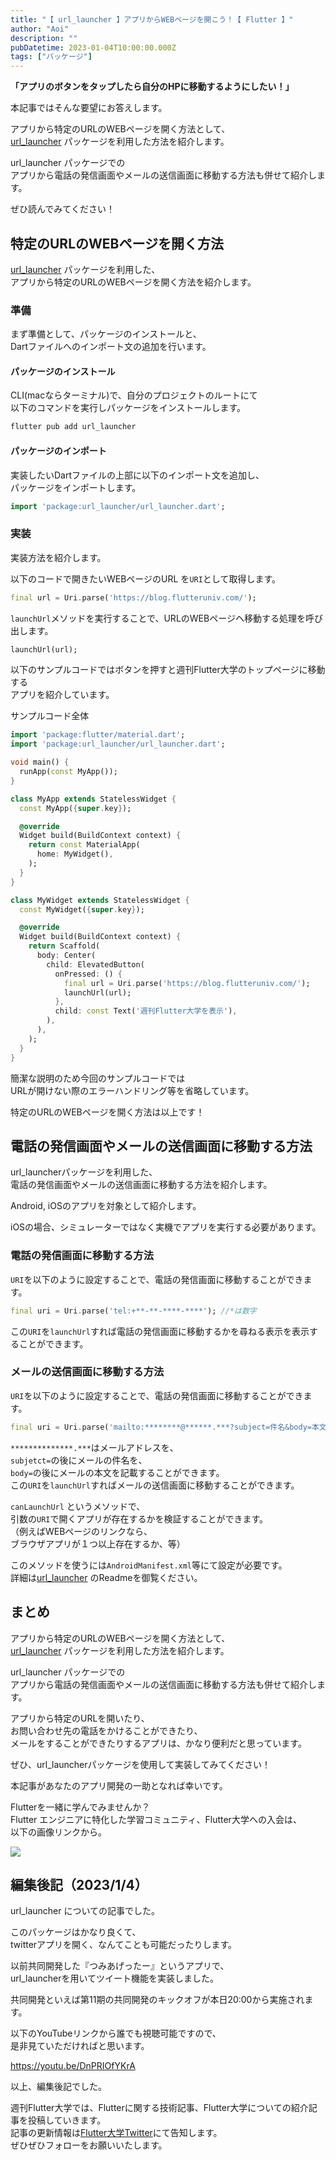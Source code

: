 ```yaml
---
title: "【 url_launcher 】アプリからWEBページを開こう！【 Flutter 】"
author: "Aoi"
description: ""
pubDatetime: 2023-01-04T10:00:00.000Z
tags: ["パッケージ"]
---
```


**「アプリのボタンをタップしたら自分のHPに移動するようにしたい！」**

本記事ではそんな要望にお答えします。

アプリから特定のURLのWEBページを開く方法として、  
[url\_launcher](https://pub.dev/packages/url_launcher) パッケージを利用した方法を紹介します。

url\_launcher パッケージでの  
アプリから電話の発信画面やメールの送信画面に移動する方法も併せて紹介します。

ぜひ読んでみてください！

## 特定のURLのWEBページを開く方法

[url\_launcher](https://pub.dev/packages/url_launcher) パッケージを利用した、  
アプリから特定のURLのWEBページを開く方法を紹介します。

### 準備

まず準備として、パッケージのインストールと、  
Dartファイルへのインポート文の追加を行います。

#### パッケージのインストール

CLI(macならターミナル)で、自分のプロジェクトのルートにて  
以下のコマンドを実行しパッケージをインストールします。

```bash
flutter pub add url_launcher
```

#### パッケージのインポート

実装したいDartファイルの上部に以下のインポート文を追加し、  
パッケージをインポートします。

```dart
import 'package:url_launcher/url_launcher.dart';
```

### 実装

実装方法を紹介します。

以下のコードで開きたいWEBページのURL を`URI`として取得します。

```dart
final url = Uri.parse('https://blog.flutteruniv.com/');
```

`launchUrl`メソッドを実行することで、URLのWEBページヘ移動する処理を呼び出します。

```dart
launchUrl(url);
```

以下のサンプルコードではボタンを押すと週刊Flutter大学のトップページに移動する  
アプリを紹介しています。

サンプルコード全体

```dart
import 'package:flutter/material.dart';
import 'package:url_launcher/url_launcher.dart';

void main() {
  runApp(const MyApp());
}

class MyApp extends StatelessWidget {
  const MyApp({super.key});

  @override
  Widget build(BuildContext context) {
    return const MaterialApp(
      home: MyWidget(),
    );
  }
}

class MyWidget extends StatelessWidget {
  const MyWidget({super.key});

  @override
  Widget build(BuildContext context) {
    return Scaffold(
      body: Center(
        child: ElevatedButton(
          onPressed: () {
            final url = Uri.parse('https://blog.flutteruniv.com/');
            launchUrl(url);
          },
          child: const Text('週刊Flutter大学を表示'),
        ),
      ),
    );
  }
}
```

簡潔な説明のため今回のサンプルコードでは  
URLが開けない際のエラーハンドリング等を省略しています。

特定のURLのWEBページを開く方法は以上です！

## 電話の発信画面やメールの送信画面に移動する方法

url\_launcherパッケージを利用した、  
電話の発信画面やメールの送信画面に移動する方法を紹介します。

Android, iOSのアプリを対象として紹介します。

iOSの場合、シミュレーターではなく実機でアプリを実行する必要があります。

### 電話の発信画面に移動する方法

`URI`を以下のように設定することで、電話の発信画面に移動することができます。

```dart
final uri = Uri.parse('tel:+**-**-****-****'); //*は数字
```

この`URI`を`launchUrl`すれば電話の発信画面に移動するかを尋ねる表示を表示することができます。

### メールの送信画面に移動する方法

`URI`を以下のように設定することで、電話の発信画面に移動することができます。

```dart
final uri = Uri.parse('mailto:********@******.***?subject=件名&body=本文'); 
```

`**************.***`はメールアドレスを、  
`subjetct=`の後にメールの件名を、  
`body=`の後にメールの本文を記載することができます。  
この`URI`を`launchUrl`すればメールの送信画面に移動することができます。

`canLaunchUrl` というメソッドで、  
引数の`URI`で開くアプリが存在するかを検証することができます。  
（例えばWEBページのリンクなら、  
ブラウザアプリが１つ以上存在するか、等）

このメソッドを使うには`AndroidManifest.xml`等にて設定が必要です。  
詳細は[url\_launcher](https://pub.dev/packages/url_launcher) のReadmeを御覧ください。

## まとめ

アプリから特定のURLのWEBページを開く方法として、  
[url\_launcher](https://pub.dev/packages/url_launcher) パッケージを利用した方法を紹介します。

url\_launcher パッケージでの  
アプリから電話の発信画面やメールの送信画面に移動する方法も併せて紹介します。

アプリから特定のURLを開いたり、  
お問い合わせ先の電話をかけることができたり、  
メールをすることができたりするアプリは、かなり便利だと思っています。

ぜひ、url\_launcherパッケージを使用して実装してみてください！

本記事があなたのアプリ開発の一助となれば幸いです。  

Flutterを一緒に学んでみませんか？  
Flutter エンジニアに特化した学習コミュニティ、Flutter大学への入会は、  
以下の画像リンクから。

[![](https://blog.flutteruniv.com/wp-content/uploads/2022/07/Flutter大学バナー.png)](//flutteruniv.com)

## 編集後記（2023/1/4）

url\_launcher についての記事でした。

このパッケージはかなり良くて、  
twitterアプリを開く、なんてことも可能だったりします。

以前共同開発した『つみあげったー』というアプリで、  
url\_launcherを用いてツイート機能を実装しました。

共同開発といえば第11期の共同開発のキックオフが本日20:00から実施されます。

以下のYouTubeリンクから誰でも視聴可能ですので、  
是非見ていただければと思います。

https://youtu.be/DnPRIOfYKrA

以上、編集後記でした。

週刊Flutter大学では、Flutterに関する技術記事、Flutter大学についての紹介記事を投稿していきます。  
記事の更新情報は[Flutter大学Twitter](https://twitter.com/FlutterUniv)にて告知します。  
ぜひぜひフォローをお願いいたします。